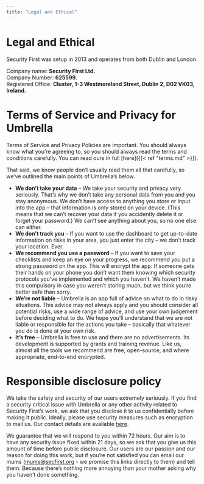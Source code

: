 ```yaml
---
title: "Legal and Ethical"
---
```

# Legal and Ethical

Security First was setup in 2013 and operates from both Dublin and London.

Company name: **Security First Ltd.**  
Company Number: **625599.**  
Registered Office: **Cluster, 1-3 Westmoreland Street, Dublin 2, D02 VK03, Ireland.**

<div class="spacer-top100"></div>

# Terms of Service and Privacy for Umbrella

Terms of Service and Privacy Policies are important. You should always know what you’re agreeing to, so you should always read the terms and conditions carefully. You can read ours in full [here]({{< ref "terms.md" >}}).

That said, we know people don’t usually read them all that carefully, so we’ve outlined the main points of Umbrella’s below.

*   **We don’t take your data** – We take your security and privacy very seriously. That’s why we don’t take any personal data from you and you stay anonymous. We don’t have access to anything you store or input into the app – that information is only stored on your device. (This means that we can’t recover your data if you accidently delete it or forget your password.) We can’t see anything about you, so no one else can either.
*   **We don’t track you** – If you want to use the dashboard to get up-to-date information on risks in your area, you just enter the city – we don’t track your location. Ever.
*   **We recommend you use a password** – If you want to save your checklists and keep an eye on your progress, we recommend you put a strong password on the app. This will encrypt the app. If someone gets their hands on your phone you don’t want them knowing which security protocols you’ve implemented and which you haven’t. We haven’t made this compulsory in case you weren’t storing much, but we think you’re better safe than sorry.
*   **We’re not liable** – Umbrella is an app full of advice on what to do in risky situations. This advice may not always apply and you should consider all potential risks, use a wide range of advice, and use your own judgement before deciding what to do. We hope you’ll understand that we are not liable or responsible for the actions you take – basically that whatever you do is done at your own risk.
*   **It’s free** – Umbrella is free to use and there are no advertisements. Its development is supported by grants and training revenue. Like us, almost all the tools we recommend are free, open-source, and where appropriate, end-to-end encrypted.

<div class="spacer-top100"></div>

# Responsible disclosure policy

We take the safety and security of our users extremely seriously. If you find a security critical issue with Umbrella or any other activity related to Security First’s work, we ask that you disclose it to us confidentially before making it public. Ideally, please use security measures such as encryption to mail us. Our contact details are available [here](contact.html).

We guarantee that we will respond to you within 72 hours. Our aim is to have any security issue fixed within 21 days, so we ask that you give us this amount of time before public disclosure. Our users are our passion and our reason for doing this work, but if you’re not satisfied you can email our mums ([mums@secfirst.org](mailto:mums@secfirst.org?Subject=Mums!) \- we promise this links directly to them) and tell them. Because there’s nothing more annoying than your mother asking why you haven’t done something.
